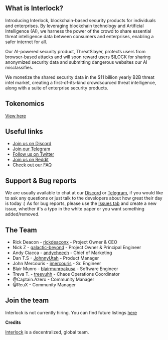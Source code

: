 ## What is Interlock?
Introducing Interlock, blockchain-based security products for individuals and enterprises. By leveraging blockchain technology and Artificial Intelligence (AI), we harness the power of the crowd to share essential threat intelligence data between consumers and enterprises, enabling a safer internet for all.

Our AI-powered security product, ThreatSlayer, protects users from browser-based attacks and will soon reward users $ILOCK for sharing anonymized security data and submitting dangerous websites our AI misclassifies.

We monetize the shared security data in the $11 billion yearly B2B threat intel market, creating a first-of-its-kind crowdsourced threat intelligence, along with a suite of enterprise security products.


[//]: Roadmap.timeline.image.BELONGSHERE


## Tokenomics

[View here](https://docs.interlock.network/token/supply.html)


## Useful links
* [Join us on Discord](https://discord.gg/YuxsG8znG2)
* [Join our Telegram](https://t.me/interlockchat)
* [Follow us on Twitter](https://www.twitter.com/interlockweb3)
* [Join us on Reddit](https://www.reddit.com/r/interlocknetwork)
* [Check out our FAQ](https://docs.interlock.network/faq.html#faq)


## Support & Bug reports

We are usually available to chat at our [Discord](https://discord.gg/PbCYBbynqd) or [Telegram](https://t.me/+IxzitrEVH2A1ODYx), if you would like to ask
any questions or just talk to the developers about how great their day is today :) As for bug reports, please use
the [Issues tab](https://github.com/interlock-network/interlock-docs/issues) and create a new issue, whether it's a typo in the white paper or you want something added/removed.

## The Team
* Rick Deacon - [rickdeaconx](https://github.com/rickdeaconx) - Project Owner & CEO
* Nick Z - [galactic-beyond](https://github.com/galactic-beyond) - Project Owner & Principal Engineer
* Andy Ciacca - [andycheech](https://github.com/andycheech) - Chief of Marketing
* Dan T.S - [JohnnyUtah](https://github.com/teachrdan) - Product Manager
* John Mercouris - [jmercouris](https://github.com/jmercouris) - Sr. Engineer
* Blair Munro - [blairmunroakusa](https://github.com/blairmunroakusa) - Software Engineer
* Treva T. - [treevuhh](https://github.com/Treevuhh) - Chaos Operations Coordinator
* @Captain.Azero - Community Manager
* @ReuX - Community Manager

 ## Join the team

Interlock is not currently hiring. You can find future listings [here](https://interlock.breezy.hr/)

**Credits**

[Interlock](https://interlock.network) is a decentralized, global team.
